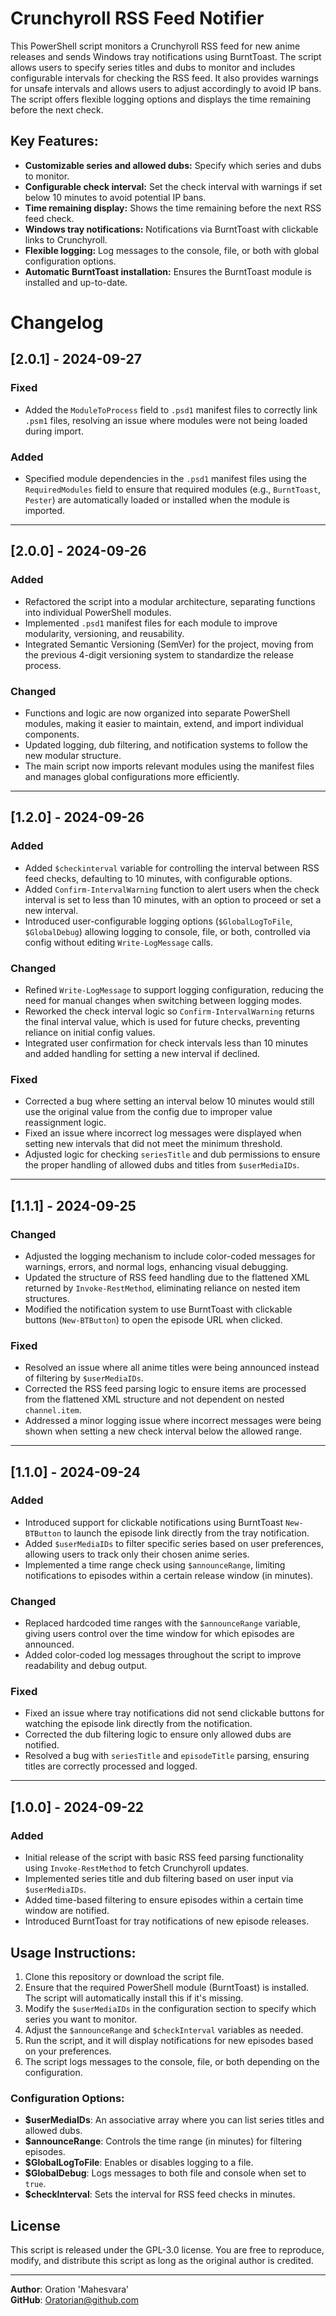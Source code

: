 # Crunchyroll RSS Feed Notifier

This PowerShell script monitors a Crunchyroll RSS feed for new anime releases and sends Windows tray notifications using BurntToast. The script allows users to specify series titles and dubs to monitor and includes configurable intervals for checking the RSS feed. It also provides warnings for unsafe intervals and allows users to adjust accordingly to avoid IP bans. The script offers flexible logging options and displays the time remaining before the next check.

## Key Features:
- **Customizable series and allowed dubs:** Specify which series and dubs to monitor.
- **Configurable check interval:** Set the check interval with warnings if set below 10 minutes to avoid potential IP bans.
- **Time remaining display:** Shows the time remaining before the next RSS feed check.
- **Windows tray notifications:** Notifications via BurntToast with clickable links to Crunchyroll.
- **Flexible logging:** Log messages to the console, file, or both with global configuration options.
- **Automatic BurntToast installation:** Ensures the BurntToast module is installed and up-to-date.

# Changelog

## [2.0.1] - 2024-09-27
### Fixed
- Added the `ModuleToProcess` field to `.psd1` manifest files to correctly link `.psm1` files, resolving an issue where modules were not being loaded during import.

### Added
- Specified module dependencies in the `.psd1` manifest files using the `RequiredModules` field to ensure that required modules (e.g., `BurntToast`, `Pester`) are automatically loaded or installed when the module is imported.

---

## [2.0.0] - 2024-09-26

### Added
- Refactored the script into a modular architecture, separating functions into individual PowerShell modules.
- Implemented `.psd1` manifest files for each module to improve modularity, versioning, and reusability.
- Integrated Semantic Versioning (SemVer) for the project, moving from the previous 4-digit versioning system to standardize the release process.

### Changed
- Functions and logic are now organized into separate PowerShell modules, making it easier to maintain, extend, and import individual components.
- Updated logging, dub filtering, and notification systems to follow the new modular structure.
- The main script now imports relevant modules using the manifest files and manages global configurations more efficiently.
  
---
## [1.2.0] - 2024-09-26

### Added
- Added `$checkinterval` variable for controlling the interval between RSS feed checks, defaulting to 10 minutes, with configurable options.
- Added `Confirm-IntervalWarning` function to alert users when the check interval is set to less than 10 minutes, with an option to proceed or set a new interval.
- Introduced user-configurable logging options (`$GlobalLogToFile`, `$GlobalDebug`) allowing logging to console, file, or both, controlled via config without editing `Write-LogMessage` calls.

### Changed
- Refined `Write-LogMessage` to support logging configuration, reducing the need for manual changes when switching between logging modes.
- Reworked the check interval logic so `Confirm-IntervalWarning` returns the final interval value, which is used for future checks, preventing reliance on initial config values.
- Integrated user confirmation for check intervals less than 10 minutes and added handling for setting a new interval if declined.

### Fixed
- Corrected a bug where setting an interval below 10 minutes would still use the original value from the config due to improper value reassignment logic.
- Fixed an issue where incorrect log messages were displayed when setting new intervals that did not meet the minimum threshold.
- Adjusted logic for checking `seriesTitle` and dub permissions to ensure the proper handling of allowed dubs and titles from `$userMediaIDs`.

---

## [1.1.1] - 2024-09-25

### Changed
- Adjusted the logging mechanism to include color-coded messages for warnings, errors, and normal logs, enhancing visual debugging.
- Updated the structure of RSS feed handling due to the flattened XML returned by `Invoke-RestMethod`, eliminating reliance on nested item structures.
- Modified the notification system to use BurntToast with clickable buttons (`New-BTButton`) to open the episode URL when clicked.

### Fixed
- Resolved an issue where all anime titles were being announced instead of filtering by `$userMediaIDs`.
- Corrected the RSS feed parsing logic to ensure items are processed from the flattened XML structure and not dependent on nested `channel.item`.
- Addressed a minor logging issue where incorrect messages were being shown when setting a new check interval below the allowed range.

---

## [1.1.0] - 2024-09-24

### Added
- Introduced support for clickable notifications using BurntToast `New-BTButton` to launch the episode link directly from the tray notification.
- Added `$userMediaIDs` to filter specific series based on user preferences, allowing users to track only their chosen anime series.
- Implemented a time range check using `$announceRange`, limiting notifications to episodes within a certain release window (in minutes).

### Changed
- Replaced hardcoded time ranges with the `$announceRange` variable, giving users control over the time window for which episodes are announced.
- Added color-coded log messages throughout the script to improve readability and debug output.

### Fixed
- Fixed an issue where tray notifications did not send clickable buttons for watching the episode link directly from the notification.
- Corrected the dub filtering logic to ensure only allowed dubs are notified.
- Resolved a bug with `seriesTitle` and `episodeTitle` parsing, ensuring titles are correctly processed and logged.

---

## [1.0.0] - 2024-09-22

### Added
- Initial release of the script with basic RSS feed parsing functionality using `Invoke-RestMethod` to fetch Crunchyroll updates.
- Implemented series title and dub filtering based on user input via `$userMediaIDs`.
- Added time-based filtering to ensure episodes within a certain time window are notified.
- Introduced BurntToast for tray notifications of new episode releases.

## Usage Instructions:
1. Clone this repository or download the script file.
2. Ensure that the required PowerShell module (BurntToast) is installed. The script will automatically install this if it's missing.
3. Modify the `$userMediaIDs` in the configuration section to specify which series you want to monitor.
4. Adjust the `$announceRange` and `$checkInterval` variables as needed.
5. Run the script, and it will display notifications for new episodes based on your preferences.
6. The script logs messages to the console, file, or both depending on the configuration.

### Configuration Options:
- **$userMediaIDs**: An associative array where you can list series titles and allowed dubs.
- **$announceRange**: Controls the time range (in minutes) for filtering episodes.
- **$GlobalLogToFile**: Enables or disables logging to a file.
- **$GlobalDebug**: Logs messages to both file and console when set to `true`.
- **$checkInterval**: Sets the interval for RSS feed checks in minutes.


## License

This script is released under the GPL-3.0 license. You are free to reproduce, modify, and distribute this script as long as the original author is credited.

---


**Author**: Oration 'Mahesvara'  
**GitHub**: [Oratorian@github.com](https://github.com/Oratorian)
